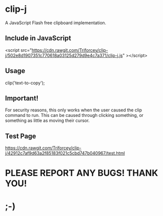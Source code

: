 # clip-j
A JavaScript Flash free clipboard implementation.
## Include in JavaScript
&lt;script src="https://cdn.rawgit.com/Triforcey/clip-j/502e8d1907351c770618a03125d279d9e4c7a371/clip-j.js" &gt;&lt;/script&gt;
## Usage
clip('text-to-copy');
## Important!
For security reasons, this only works when the user caused the clip command to run. This can be caused through clicking something, or something as little as moving their cursor.
## Test Page
https://cdn.rawgit.com/Triforcey/clip-j/42912c7af9d63a2f85183f021c5cbd747b040967/test.html
# PLEASE REPORT ANY BUGS! THANK YOU!
# ;-)
